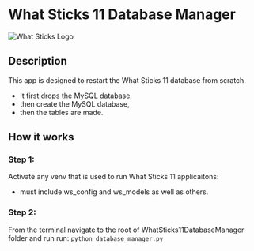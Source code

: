 
# What Sticks 11 Database Manager


![What Sticks Logo](https://what-sticks.com/website_images/wsLogo180noName.png)

## Description
This app is designed to restart the What Sticks 11 database from scratch.
- It first drops the MySQL database,
- then create the MySQL database,
- then the tables are made.

## How it works
### Step 1: 
Activate any venv that is used to run What Sticks 11 applicaitons:
- must include ws_config and ws_models as well as others.
### Step 2: 
From the terminal navigate to the root of WhatSticks11DatabaseManager folder and run run: `python database_manager.py`
